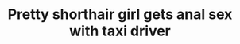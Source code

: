 ---
layout: post
title: Pretty shorthair girl gets anal sex with taxi driver
duration: '09:54'
view: 265
rate: 2
video: 'http://fantasti.cc/embed/725709/'
category:
 - blonde
 - blowjob
 - cab
 - gorgeous
 - outdoor
 - rough
 - stunning
tags: 
 - sucked
 - fucked
priority: 0.9
changefreq: daily
---